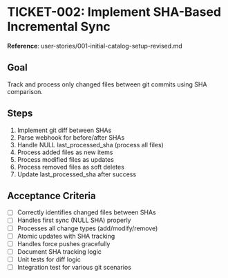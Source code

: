 # TICKET-002: Implement SHA-Based Incremental Sync

**Reference**: user-stories/001-initial-catalog-setup-revised.md

## Goal
Track and process only changed files between git commits using SHA comparison.

## Steps
1. Implement git diff between SHAs
2. Parse webhook for before/after SHAs
3. Handle NULL last_processed_sha (process all files)
4. Process added files as new items
5. Process modified files as updates
6. Process removed files as soft deletes
7. Update last_processed_sha after success

## Acceptance Criteria
- [ ] Correctly identifies changed files between SHAs
- [ ] Handles first sync (NULL SHA) properly
- [ ] Processes all change types (add/modify/remove)
- [ ] Atomic updates with SHA tracking
- [ ] Handles force pushes gracefully
- [ ] Document SHA tracking logic
- [ ] Unit tests for diff logic
- [ ] Integration test for various git scenarios